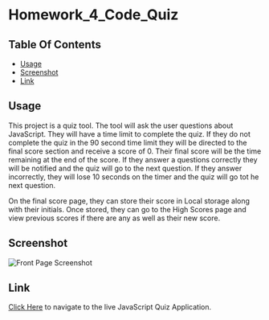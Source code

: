 # Homework_4_Code_Quiz

## Table Of Contents
* [Usage](#usage)
* [Screenshot](#screenshot)
* [Link](#link)

## Usage

This project is a quiz tool.  The tool will ask the user questions about JavaScript.  They will have a time limit to complete the quiz.  If they do not complete the quiz in the 90 second time limit they will be directed to the final score section and receive a score of 0.  Their final score will be the time remaining at the end of the score.  If they answer a questions correctly they will be notified and the quiz will go to the next question.  If they answer incorrectly, they will lose 10 seconds on the timer and the quiz will go tot he next question.  

On the final score page, they can store their score in Local storage along with their initials.  Once stored, they can go to the High Scores page and view previous scores if there are any as well as their new score.

## Screenshot

![Front Page Screenshot](./assets/image/hw4gif.gif)

## Link

[Click Here](https://jrod3323.github.io/Homework_4_Code_Quiz/) to navigate to the live JavaScript Quiz Application.
